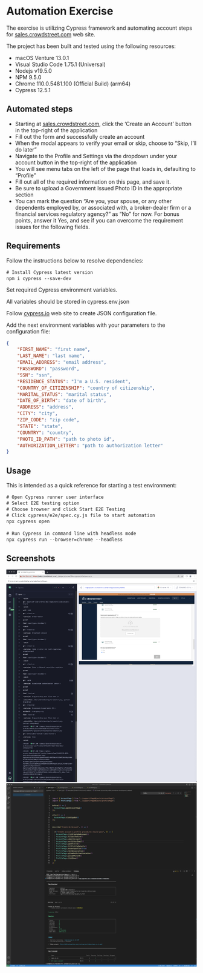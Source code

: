 # Automation Exercise

The exercise is utilizing Cypress framework and automating account steps for [sales.crowdstreet.com](https://sales.crowdstreet.com/) web site.

The project has been built and tested using the following resources:

* macOS Venture 13.0.1
* Visual Studio Code 1.75.1 (Universal)
* Nodejs v19.5.0
* NPM 9.5.0
* Chrome 110.0.5481.100 (Official Build) (arm64)
* Cypress 12.5.1

## Automated steps

* Starting at [sales.crowdstreet.com](https://sales.crowdstreet.com/), click the ‘Create an Account’ button in the top-right of the application
* Fill out the form and successfully create an account
* When the modal appears to verify your email or skip, choose to “Skip, I’ll do later”
* Navigate to the Profile and Settings via the dropdown under your account button in the top-right of the application
* You will see menu tabs on the left of the page that loads in, defaulting to “Profile”
* Fill out all of the required information on this page, and save it.
* Be sure to upload a Government Issued Photo ID in the appropriate section
* You can mark the question “Are you, your spouse, or any other dependents employed by, or associated with, a broker-dealer firm or a financial services regulatory agency?” as “No” for now. 
For bonus points, answer it Yes, and see if you can overcome the requirement issues for the following fields.

## Requirements

Follow the instructions below to resolve dependencies:

```shell
# Install Cypress latest version
npm i cypress --save-dev
```
Set required Cypress environment variables.

All variables should be stored in cypress.env.json

Follow [cypress.io](https://docs.cypress.io/guides/guides/environment-variables) web site to create JSON configuration file.

Add the next environment variables with your parameters to the configuration file:

```json
{
    "FIRST_NAME": "first name",
    "LAST_NAME": "last name",
    "EMAIL_ADDRESS": "email address",
    "PASSWORD": "password",
    "SSN": "ssn",
    "RESIDENCE_STATUS": "I'm a U.S. resident",
    "COUNTRY_OF_CITIZENSHIP": "country of citizenship",
    "MARITAL_STATUS": "marital status",
    "DATE_OF_BIRTH": "date of birth",
    "ADDRESS": "address",
    "CITY": "city",
    "ZIP_CODE": "zip code",
    "STATE": "state",
    "COUNTRY": "country",
    "PHOTO_ID_PATH": "path to photo id",
    "AUTHORIZATION_LETTER": "path to authorization letter"
}
```

## Usage

This is intended as a quick reference for starting a test environment:

```shell
# Open Cypress runner user interface
# Select E2E testing option
# Choose browser and click Start E2E Testing
# Click cypress/e2e/spec.cy.js file to start automation
npx cypress open

# Run Cypress in command line with headless mode
npx cypress run --browser=chrome --headless
```

## Screenshots

<img src="cypress/docs/runner.png">

<img src="cypress/docs/code.png">
